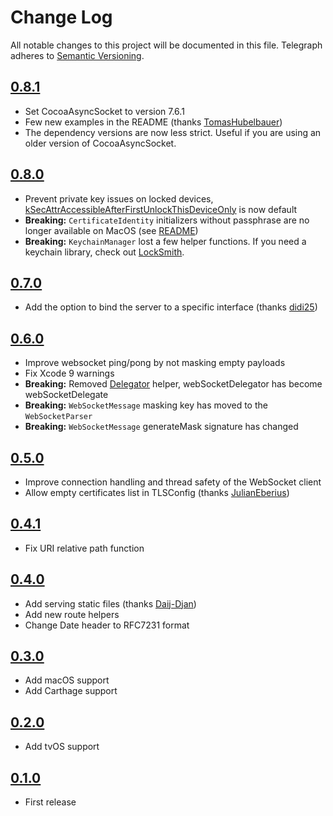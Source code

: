 # Change Log
All notable changes to this project will be documented in this file.
Telegraph adheres to [Semantic Versioning](http://semver.org/).

## [0.8.1](https://github.com/Building42/Telegraph/releases/tag/0.8.1)
- Set CocoaAsyncSocket to version 7.6.1
- Few new examples in the README (thanks [TomasHubelbauer](https://github.com/TomasHubelbauer))
- The dependency versions are now less strict. Useful if you are using an older version of CocoaAsyncSocket.

## [0.8.0](https://github.com/Building42/Telegraph/releases/tag/0.8.0)
- Prevent private key issues on locked devices, [kSecAttrAccessibleAfterFirstUnlockThisDeviceOnly](https://developer.apple.com/documentation/security/ksecattraccessibleafterfirstunlockthisdeviceonly) is now default
- **Breaking:** `CertificateIdentity` initializers without passphrase are no longer available on MacOS (see [README](README.md))
- **Breaking:** `KeychainManager` lost a few helper functions. If you need a keychain library, check out [LockSmith](https://github.com/matthewpalmer/Locksmith).

## [0.7.0](https://github.com/Building42/Telegraph/releases/tag/0.7.0)
- Add the option to bind the server to a specific interface (thanks [didi25](https://github.com/didi25))

## [0.6.0](https://github.com/Building42/Telegraph/releases/tag/0.6.0)
- Improve websocket ping/pong by not masking empty payloads
- Fix Xcode 9 warnings
- **Breaking:** Removed [Delegator](https://github.com/Building42/Telegraph/blob/0.5.0/Sources/Helpers/Delegator.swift) helper, webSocketDelegator has become webSocketDelegate
- **Breaking:** `WebSocketMessage` masking key has moved to the `WebSocketParser`
- **Breaking:** `WebSocketMessage` generateMask signature has changed

## [0.5.0](https://github.com/Building42/Telegraph/releases/tag/0.5.0)
- Improve connection handling and thread safety of the WebSocket client
- Allow empty certificates list in TLSConfig (thanks [JulianEberius](https://github.com/JulianEberius))

## [0.4.1](https://github.com/Building42/Telegraph/releases/tag/0.4.1)
- Fix URI relative path function

## [0.4.0](https://github.com/Building42/Telegraph/releases/tag/0.4.0)
- Add serving static files (thanks [Daij-Djan](https://github.com/Daij-Djan))
- Add new route helpers
- Change Date header to RFC7231 format

## [0.3.0](https://github.com/Building42/Telegraph/releases/tag/0.3.0)
- Add macOS support
- Add Carthage support

## [0.2.0](https://github.com/Building42/Telegraph/releases/tag/0.2.0)
- Add tvOS support

## [0.1.0](https://github.com/Building42/Telegraph/releases/tag/0.1.0)
- First release
